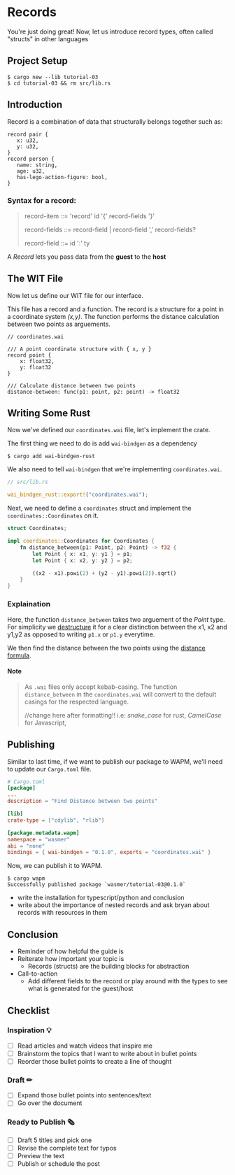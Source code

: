 # Records

You're just doing great! Now, let us introduce record types, often called "structs" in other languages

## Project Setup

```console
$ cargo new --lib tutorial-03
$ cd tutorial-03 && rm src/lib.rs
```

## Introduction

Record is a combination of data that structurally belongs together such as:

```console
record pair {
   x: u32,
   y: u32,
}
record person {
   name: string,
   age: u32,
   has-lego-action-figure: bool,
}
```

### Syntax for a record:

> record-item ::= 'record' id '{' record-fields '}'
>
> record-fields ::= record-field
> | record-field ',' record-fields?
>
> record-field ::= id ':' ty

A _Record_ lets you pass data from the **guest** to the **host**

## The WIT File

Now let us define our WIT file for our interface.

This file has a record and a function. The record is a structure for a point in a coordinate system _(x,y)_. The function performs the distance calculation between two points as arguements.

```wai
// coordinates.wai

/// A point coordinate structure with { x, y }
record point {
    x: float32,
    y: float32
}

/// Calculate distance between two points
distance-between: func(p1: point, p2: point) -> float32
```

## Writing Some Rust

Now we've defined our `coordinates.wai` file, let's implement the crate.

The first thing we need to do is add `wai-bindgen` as a dependency

```console
$ cargo add wai-bindgen-rust
```

We also need to tell `wai-bindgen` that we're implementing
`coordinates.wai`.

```rust
// src/lib.rs

wai_bindgen_rust::export!("coordinates.wai");
```

Next, we need to define a `coordinates` struct and implement the
`coordinates::Coordinates` on it.

```rust
struct Coordinates;

impl coordinates::Coordinates for Coordinates {
    fn distance_between(p1: Point, p2: Point) -> f32 {
        let Point { x: x1, y: y1 } = p1;
        let Point { x: x2, y: y2 } = p2;

        ((x2 - x1).powi(2) + (y2 - y1).powi(2)).sqrt()
    }
}
```

### Explaination

Here, the function `distance_between` takes two arguement of the _Point_ type. For simplicity we [destructure](https://doc.rust-lang.org/rust-by-example/flow_control/match/destructuring/destructure_structures.html) it for a clear distinction between the x1, x2 and y1,y2 as opposed to writing `p1.x` or `p1.y` everytime.

We then find the distance between the two points using the [distance formula](https://en.wikipedia.org/wiki/Euclidean_distance).

#### Note

> As `.wai` files only accept kebab-casing. The function `distance_between` in the `coordinates.wai` will convert to the default casings for the respected language.
>
> //change here after formatting!!
> i.e: _snake_case_ for rust, _CamelCase_ for Javascript,

## Publishing

Similar to last time, if we want to publish our package to WAPM, we'll need to
update our `Cargo.toml` file.

```toml
# Cargo.toml
[package]
...
description = "Find Distance between two points"

[lib]
crate-type = ["cdylib", "rlib"]

[package.metadata.wapm]
namespace = "wasmer"
abi = "none"
bindings = { wai-bindgen = "0.1.0", exports = "coordinates.wai" }
```

Now, we can publish it to WAPM.

```console
$ cargo wapm
Successfully published package `wasmer/tutorial-03@0.1.0`
```

- write the installation for typescript/python and conclusion
- write about the importance of nested records and ask bryan about records with resources in them

## Conclusion

- Reminder of how helpful the guide is
- Reiterate how important your topic is
  - Records (structs) are the building blocks for abstraction
- Call-to-action
  - Add different fields to the record or play around with the types to see
    what is generated for the guest/host

## Checklist

### Inspiration 💡

- [ ] Read articles and watch videos that inspire me
- [ ] Brainstorm the topics that I want to write about in bullet points
- [ ] Reorder those bullet points to create a line of thought

### Draft ✏

- [ ] Expand those bullet points into sentences/text
- [ ] Go over the document

### Ready to Publish 🗞

- [ ] Draft 5 titles and pick one
- [ ] Revise the complete text for typos
- [ ] Preview the text
- [ ] Publish or schedule the post
